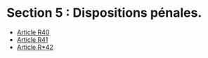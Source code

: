 # Section 5 : Dispositions pénales.

* [Article R40](./LEGIARTI000006466979.md)
* [Article R41](./LEGIARTI000006466985.md)
* [Article R*42](./LEGIARTI000029007282.md)

